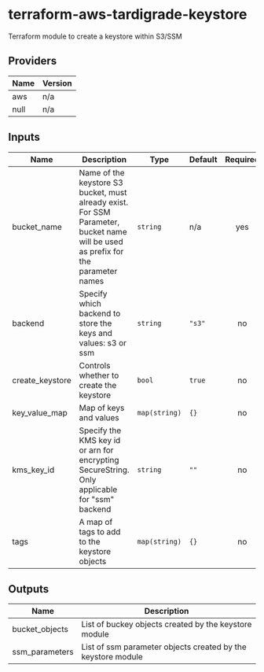 # terraform-aws-tardigrade-keystore

Terraform module to create a keystore within S3/SSM


<!-- BEGIN TFDOCS -->
## Providers

| Name | Version |
|------|---------|
| aws | n/a |
| null | n/a |

## Inputs

| Name | Description | Type | Default | Required |
|------|-------------|------|---------|:-----:|
| bucket\_name | Name of the keystore S3 bucket, must already exist. For SSM Parameter, bucket name will be used as prefix for the parameter names | `string` | n/a | yes |
| backend | Specify which backend to store the keys and values: s3 or ssm | `string` | `"s3"` | no |
| create\_keystore | Controls whether to create the keystore | `bool` | `true` | no |
| key\_value\_map | Map of keys and values | `map(string)` | `{}` | no |
| kms\_key\_id | Specify the KMS key id or arn for encrypting SecureString. Only applicable for "ssm" backend | `string` | `""` | no |
| tags | A map of tags to add to the keystore objects | `map(string)` | `{}` | no |

## Outputs

| Name | Description |
|------|-------------|
| bucket\_objects | List of buckey objects created by the keystore module |
| ssm\_parameters | List of ssm parameter objects created by the keystore module |

<!-- END TFDOCS -->
